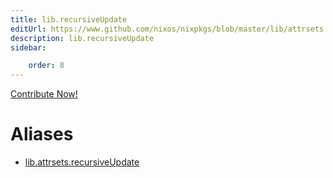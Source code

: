 ```yaml
---
title: lib.recursiveUpdate
editUrl: https://www.github.com/nixos/nixpkgs/blob/master/lib/attrsets.nix#L1068C5
description: lib.recursiveUpdate
sidebar:

    order: 8
---
```


<a href="https://www.github.com/nixos/nixpkgs/blob/master/lib/attrsets.nix#L1068C5">Contribute Now!</a>


# Aliases

- [lib.attrsets.recursiveUpdate](/nix-doc-comments/reference/lib/attrsets/lib-attrsets-recursiveUpdate)


